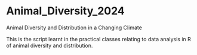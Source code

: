 # Animal_Diversity_2024
Animal Diversity and Distribution in a Changing Climate

This is the script learnt in the practical classes relating to data analysis in R of animal diversity and distribution.

